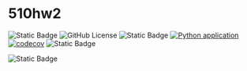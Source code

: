 # 510hw2
![Static Badge](https://img.shields.io/badge/language-python-blue)
![GitHub License](https://img.shields.io/github/license/CodeVoyagersSquad/510hw1)
![Static Badge](https://img.shields.io/badge/platform-linux-yellow)
[![Python application](https://github.com/CodeVoyagersSquad/510hw2/actions/workflows/python-app.yml/badge.svg)](https://github.com/CodeVoyagersSquad/510hw2/actions/workflows/python-app.yml)
[![codecov](https://codecov.io/gh/CodeVoyagersSquad/510hw2/graph/badge.svg?token=UXCNOWHH2O)](https://codecov.io/gh/CodeVoyagersSquad/510hw1)
![Static Badge](https://img.shields.io/badge/static%20analysis-Bandit,Flake8,Pylint-blue)  

![Static Badge](https://img.shields.io/badge/code%20formatting-autopep8-teal)
